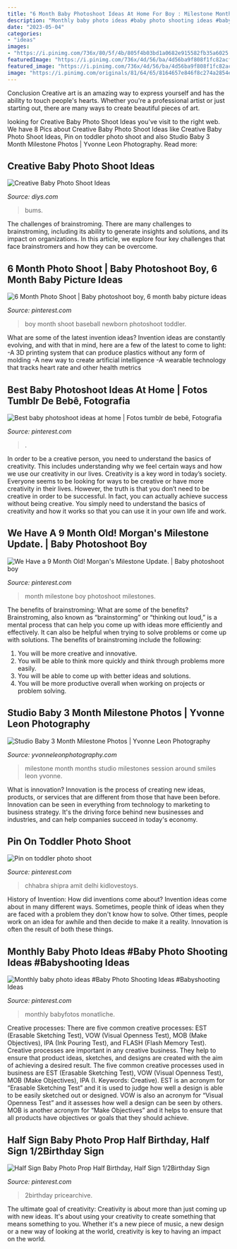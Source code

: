```yaml
---
title: "6 Month Baby Photoshoot Ideas At Home For Boy : Milestone Month Months Studio Milestones Session Around Smiles Leon Yvonne"
description: "Monthly baby photo ideas #baby photo shooting ideas #babyshooting ideas"
date: "2023-05-04"
categories:
- "ideas"
images:
- "https://i.pinimg.com/736x/80/5f/4b/805f4b03bd1a0682e915582fb35a6025.jpg"
featuredImage: "https://i.pinimg.com/736x/4d/56/ba/4d56ba9f808f1fc82acfba05475085ed.jpg"
featured_image: "https://i.pinimg.com/736x/4d/56/ba/4d56ba9f808f1fc82acfba05475085ed.jpg"
image: "https://i.pinimg.com/originals/81/64/65/8164657e846f8c274a2854ee2bd61fa3.jpg"
---
```



Conclusion
Creative art is an amazing way to express yourself and has the ability to touch people's hearts. Whether you're a professional artist or just starting out, there are many ways to create beautiful pieces of art.

	

		
looking for Creative Baby Photo Shoot Ideas you've visit to the right web. We have 8 Pics about Creative Baby Photo Shoot Ideas like Creative Baby Photo Shoot Ideas, Pin on toddler photo shoot and also Studio Baby 3 Month Milestone Photos | Yvonne Leon Photography. Read more:
		
    
## Creative Baby Photo Shoot Ideas

<img loading=lazy src="https://cdn.diys.com/wp-content/uploads/2016/03/Beach-bums.jpg" onerror="this.onerror=null;this.src='https://tse4.mm.bing.net/th?id=OIP.IjshlsD5QPiSKS4w_yaMHAHaIO&amp;pid=15.1';" alt="Creative Baby Photo Shoot Ideas">

_Source: diys.com_

>bums. 

	

The challenges of brainstroming.
There are many challenges to brainstroming, including its ability to generate insights and solutions, and its impact on organizations. In this article, we explore four key challenges that face brainstromers and how they can be overcome.

    
## 6 Month Photo Shoot | Baby Photoshoot Boy, 6 Month Baby Picture Ideas

<img loading=lazy src="https://i.pinimg.com/originals/81/64/65/8164657e846f8c274a2854ee2bd61fa3.jpg" onerror="this.onerror=null;this.src='https://tse2.mm.bing.net/th?id=OIP.QkEt_E7dZe0mq5JpoOPYeQHaLH&amp;pid=15.1';" alt="6 Month Photo Shoot | Baby photoshoot boy, 6 month baby picture ideas">

_Source: pinterest.com_

>boy month shoot baseball newborn photoshoot toddler. 

	

What are some of the latest invention ideas?
Invention ideas are constantly evolving, and with that in mind, here are a few of the latest to come to light: 
-A 3D printing system that can produce plastics without any form of molding 
-A new way to create artificial intelligence 
-A wearable technology that tracks heart rate and other health metrics

    
## Best Baby Photoshoot Ideas At Home | Fotos Tumblr De Bebê, Fotografia

<img loading=lazy src="https://i.pinimg.com/736x/4d/56/ba/4d56ba9f808f1fc82acfba05475085ed.jpg" onerror="this.onerror=null;this.src='https://tse3.mm.bing.net/th?id=OIP.HgGNWBKBSbP1IkUP-1yL9wHaLH&amp;pid=15.1';" alt="Best baby photoshoot ideas at home | Fotos tumblr de bebê, Fotografia">

_Source: pinterest.com_

>. 

	

In order to be a creative person, you need to understand the basics of creativity. This includes understanding why we feel certain ways and how we use our creativity in our lives.
Creativity is a key word in today’s society. Everyone seems to be looking for ways to be creative or have more creativity in their lives. However, the truth is that you don’t need to be creative in order to be successful. In fact, you can actually achieve success without being creative. You simply need to understand the basics of creativity and how it works so that you can use it in your own life and work.

    
## We Have A 9 Month Old! Morgan&#039;s Milestone Update. | Baby Photoshoot Boy

<img loading=lazy src="https://i.pinimg.com/736x/80/5f/4b/805f4b03bd1a0682e915582fb35a6025.jpg" onerror="this.onerror=null;this.src='https://tse2.mm.bing.net/th?id=OIP.lfXsUmC8GfsN0W2VzqL7QgHaJ3&amp;pid=15.1';" alt="We Have a 9 Month Old! Morgan&#039;s Milestone Update. | Baby photoshoot boy">

_Source: pinterest.com_

>month milestone boy photoshoot milestones. 

	

The benefits of brainstroming: What are some of the benefits?
Brainstroming, also known as “brainstorming” or “thinking out loud,” is a mental process that can help you come up with ideas more efficiently and effectively. It can also be helpful when trying to solve problems or come up with solutions. The benefits of brainstroming include the following: 
1. You will be more creative and innovative.
2. You will be able to think more quickly and think through problems more easily.
3. You will be able to come up with better ideas and solutions.
4. You will be more productive overall when working on projects or problem solving.

    
## Studio Baby 3 Month Milestone Photos | Yvonne Leon Photography

<img loading=lazy src="https://yvonneleonphotography.com/wp-content/uploads/2018/01/14-1330-post/Baby-Milestone-Photo-Session-NJ-Baby-Photographer-Yvonne-Leon-Photography-17.jpg" onerror="this.onerror=null;this.src='https://tse3.mm.bing.net/th?id=OIP.zskZ0YAnZ3ac5q6WqOw8KAHaE7&amp;pid=15.1';" alt="Studio Baby 3 Month Milestone Photos | Yvonne Leon Photography">

_Source: yvonneleonphotography.com_

>milestone month months studio milestones session around smiles leon yvonne. 

	

What is innovation?
Innovation is the process of creating new ideas, products, or services that are different from those that have been before. Innovation can be seen in everything from technology to marketing to business strategy. It's the driving force behind new businesses and industries, and can help companies succeed in today's economy.

    
## Pin On Toddler Photo Shoot

<img loading=lazy src="https://i.pinimg.com/originals/77/c5/80/77c580e22b5fa16261877130703bcdfe.png" onerror="this.onerror=null;this.src='https://tse2.mm.bing.net/th?id=OIP.me9Qzc4_xpDqfIIpGhVI3AHaJP&amp;pid=15.1';" alt="Pin on toddler photo shoot">

_Source: pinterest.com_

>chhabra shipra amit delhi kidlovestoys. 

	

History of Invention: How did inventions come about?
Invention ideas come about in many different ways. Sometimes, people think of ideas when they are faced with a problem they don't know how to solve. Other times, people work on an idea for awhile and then decide to make it a reality. Innovation is often the result of both these things.

    
## Monthly Baby Photo Ideas #Baby Photo Shooting Ideas #Babyshooting Ideas

<img loading=lazy src="https://i.pinimg.com/736x/07/68/be/0768be05c048343fa51d49be112adaa4.jpg" onerror="this.onerror=null;this.src='https://tse2.mm.bing.net/th?id=OIP.QhhZNB1SGfxpGbjtE55n5AHaJ6&amp;pid=15.1';" alt="Monthly baby photo ideas #Baby Photo Shooting Ideas #Babyshooting Ideas">

_Source: pinterest.com_

>monthly babyfotos monatliche. 

	

Creative processes: There are five common creative processes: EST (Erasable Sketching Test), VOW (Visual Openness Test), MOB (Make Objectives), IPA (Ink Pouring Test), and FLASH (Flash Memory Test).
Creative processes are important in any creative business. They help to ensure that product ideas, sketches, and designs are created with the aim of achieving a desired result. The five common creative processes used in business are EST (Erasable Sketching Test), VOW (Visual Openness Test), MOB (Make Objectives), IPA (I. Keywords: Creative).
 EST is an acronym for “Erasable Sketching Test” and it is used to judge how well a design is able to be easily sketched out or designed. VOW is also an acronym for “Visual Openness Test” and it assesses how well a design can be seen by others. MOB is another acronym for “Make Objectives” and it helps to ensure that all products have objectives or goals that they should achieve.

    
## Half Sign Baby Photo Prop Half Birthday, Half Sign 1/2Birthday Sign

<img loading=lazy src="https://i.pinimg.com/736x/ca/76/05/ca7605384ba8c28b224ea7c93d0df0a7.jpg" onerror="this.onerror=null;this.src='https://tse3.mm.bing.net/th?id=OIP.WgGa-UvZIvKLZSfeIjJpZwHaLH&amp;pid=15.1';" alt="Half Sign Baby Photo Prop Half Birthday, Half Sign 1/2Birthday Sign">

_Source: pinterest.com_

>2birthday pricearchive. 

	

The ultimate goal of creativity:
Creativity is about more than just coming up with new ideas. It's about using your creativity to create something that means something to you. Whether it's a new piece of music, a new design or a new way of looking at the world, creativity is key to having an impact on the world.

